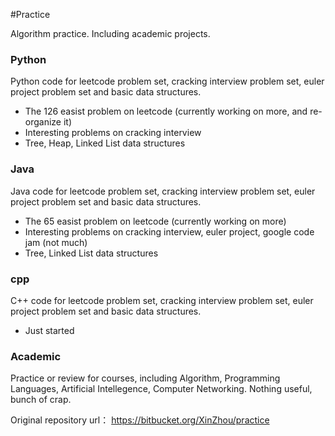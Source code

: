 #Practice

Algorithm practice. Including academic projects.

### Python

Python code for leetcode problem set, cracking interview problem set, euler project problem set and basic data structures.
 - The 126 easist problem on leetcode (currently working on more, and re-organize it)
 - Interesting problems on cracking interview
 - Tree, Heap, Linked List data structures

### Java 

Java code for leetcode problem set, cracking interview problem set,  euler project problem set and basic data structures.
 - The 65 easist problem on leetcode (currently working on more)
 - Interesting problems on cracking interview, euler project, google code jam (not much)
 - Tree, Linked List data structures

### cpp

C++ code for leetcode problem set, cracking interview problem set,  euler project problem set and basic data structures.
 - Just started

### Academic

Practice or review for courses, including Algorithm, Programming Languages, Artificial Intellegence, Computer Networking. 
Nothing useful, bunch of crap.

Original repository url： https://bitbucket.org/XinZhou/practice
